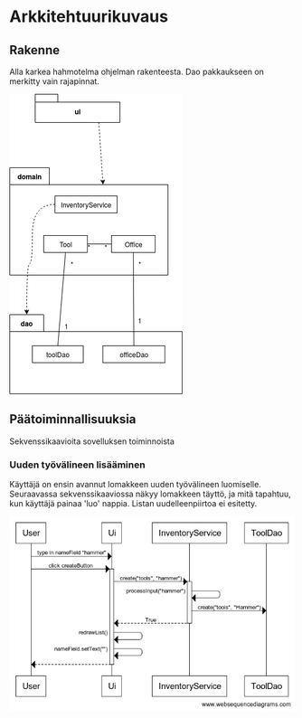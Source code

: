 # Arkkitehtuurikuvaus

## Rakenne
Alla karkea hahmotelma ohjelman rakenteesta. Dao pakkaukseen on merkitty vain rajapinnat.

![rakenne](kuvat/rakenne.png)

## Päätoiminnallisuuksia
Sekvenssikaavioita sovelluksen toiminnoista

### Uuden työvälineen lisääminen
Käyttäjä on ensin avannut lomakkeen uuden työvälineen luomiselle. Seuraavassa sekvenssikaaviossa näkyy lomakkeen täyttö, ja mitä tapahtuu, kun käyttäjä painaa 'luo' nappia. Listan uudelleenpiirtoa ei esitetty.

![sekvenssi](kuvat/sekvenssi.png)
